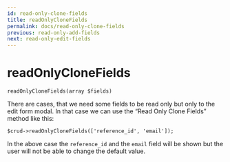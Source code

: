 ```yaml
---
id: read-only-clone-fields
title: readOnlyCloneFields
permalink: docs/read-only-clone-fields
previous: read-only-add-fields
next: read-only-edit-fields
---
```


# readOnlyCloneFields


<pre><code class="php">readOnlyCloneFields(array $fields)</code></pre>
There are cases, that we need some fields to be read only but only to the edit form modal. In that case we can use the “Read Only Clone Fields” method like this:

<pre><code class="php">$crud->readOnlyCloneFields(['reference_id', 'email']);</code></pre>

In the above case the <code>reference_id</code> and the <code>email</code> field will be shown but the user will not be able to change the default value.